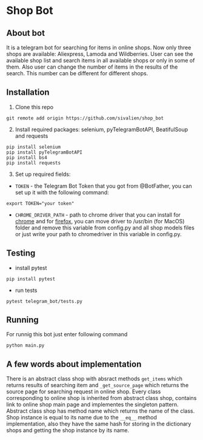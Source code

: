 # Shop Bot  
  
## About bot  
It is a telegram bot for searching for items in online shops. Now only three shops are available: Aliexpress, Lamoda and Wildberries. User can see the available shop list and search items in all available shops or only in some of them. Also user can change the number of items in the results of the search. This number can be different for different shops.  
  
## Installation  
1. Clone this repo
```
git remote add origin https://github.com/sivalien/shop_bot
```
2. Install required packages: selenium, pyTelegramBotAPI, BeatifulSoup and requests  
```
pip install selenium
pip install pyTelegramBotAPI  
pip install bs4  
pip install requests
```
3. Set up required fields:
- `TOKEN` - the Telegram Bot Token that you got from @BotFather, you can set up it with the following command:
```
export TOKEN="your token"
```
- `CHROME_DRIVER_PATH` - path to chrome driver that you can install for [chrome](https://sites.google.com/chromium.org/driver/) and for [firefox](https://github.com/mozilla/geckodriver/releases), you can move driver to /usr/bin (for MacOS) folder and remove this variable from config.py and all shop models files or just write your path to chromedriver in this variable in config.py.  
  
## Testing  
- install pytest  
```
pip install pytest
```
- run tests    
```
pytest telegram_bot/tests.py
```  
  
## Running  
For runnig this bot just enter following command  
```
python main.py
```
  
## A few words about implementation  
There is an abstract class shop with absract methods `get_items` which returns results of searching item and `_get_source_page` which returns the source page for searching request in online shop. Every class corresponding to online shop is inherited from abstract class shop, contains link to online shop main page and implementes the singleton pattern. Abstract class shop has method name which returns the name of the class. Shop instance is equal to its name due to the `__eq__` method implementation, also they have the same hash for storing in the dictionary shops and getting the shop instance by its name.

